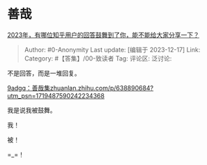 # 善哉
[2023年，有哪位知乎用户的回答鼓舞到了你，能不能给大家分享一下？](https://www.zhihu.com/question/633662647/answer/3328219620)

> Author: #0-Anonymity
> Last update: [编辑于 2023-12-17]
> Link:
> Category: #【答集】/00-致读者 
> Tag:
> 评论区:
> 泛讨论:

不是回答，而是一堆回复。

[9adgq：善哉集​zhuanlan.zhihu.com/p/638890684?utm_psn=1719487590242234368](https://zhuanlan.zhihu.com/p/638890684?utm_psn=1719487590242234368)

我是说我被鼓舞。

我！

被！

=_=！
